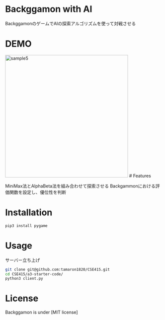 # Backggamon with AI

BackggamonのゲームでAIの探索アルゴリズムを使って対戦させる

# DEMO
<img width="395" alt="sample5" src="https://user-images.githubusercontent.com/104906428/227014070-3b14ee27-c3e9-4c23-89ca-f14555d9e565.png">
# Features

MiniMax法とAlphaBeta法を組み合わせて探索させる
Backgammonにおける評価関数を設定し、優位性を判断


# Installation

```bash
pip3 install pygame
```

# Usage
サーバー立ち上げ
```bash
git clone git@github.com:tamaron1820/CSE415.git
cd CSE415/a3-starter-code/
python3 client.py
```

# License
Backggamon is under [MIT license]
